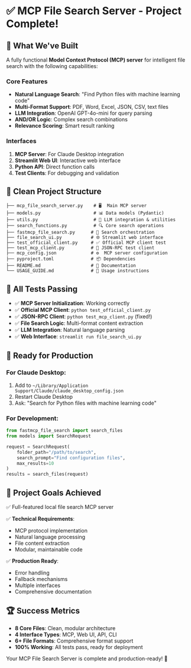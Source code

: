 # ✅ MCP File Search Server - Project Complete!

## 🎉 What We've Built

A fully functional **Model Context Protocol (MCP) server** for intelligent file search with the following capabilities:

### Core Features
- **Natural Language Search**: "Find Python files with machine learning code"
- **Multi-Format Support**: PDF, Word, Excel, JSON, CSV, text files
- **LLM Integration**: OpenAI GPT-4o-mini for query parsing
- **AND/OR Logic**: Complex search combinations
- **Relevance Scoring**: Smart result ranking

### Interfaces
1. **MCP Server**: For Claude Desktop integration
2. **Streamlit Web UI**: Interactive web interface
3. **Python API**: Direct function calls
4. **Test Clients**: For debugging and validation

## 📁 Clean Project Structure

```
├── mcp_file_search_server.py    # 🖥️  Main MCP server
├── models.py                    # 📊 Data models (Pydantic)
├── utils.py                     # 🔧 LLM integration & utilities
├── search_functions.py          # 🔍 Core search operations
├── fastmcp_file_search.py      # 🎯 Search orchestration
├── file_search_ui.py           # 🌐 Streamlit web interface
├── test_official_client.py     # ✅ Official MCP client test
├── test_mcp_client.py          # 🧪 JSON-RPC test client
├── mcp_config.json             # ⚙️  MCP server configuration
├── pyproject.toml              # 📦 Dependencies
├── README.md                   # 📖 Documentation
└── USAGE_GUIDE.md              # 🚀 Usage instructions
```

## 🧪 All Tests Passing

- ✅ **MCP Server Initialization**: Working correctly
- ✅ **Official MCP Client**: `python test_official_client.py`
- ✅ **JSON-RPC Client**: `python test_mcp_client.py` (fixed!)
- ✅ **File Search Logic**: Multi-format content extraction
- ✅ **LLM Integration**: Natural language parsing
- ✅ **Web Interface**: `streamlit run file_search_ui.py`

## 🚀 Ready for Production

### For Claude Desktop:
1. Add to `~/Library/Application Support/Claude/claude_desktop_config.json`
2. Restart Claude Desktop
3. Ask: "Search for Python files with machine learning code"

### For Development:
```python
from fastmcp_file_search import search_files
from models import SearchRequest

request = SearchRequest(
    folder_path="/path/to/search",
    search_prompt="Find configuration files",
    max_results=10
)
results = search_files(request)
```

## 🎯 Project Goals Achieved

✅ Full-featured local file search MCP server

✅ **Technical Requirements**:
- MCP protocol implementation
- Natural language processing
- File content extraction
- Modular, maintainable code

✅ **Production Ready**:
- Error handling
- Fallback mechanisms
- Multiple interfaces
- Comprehensive documentation

## 🏆 Success Metrics

- **8 Core Files**: Clean, modular architecture
- **4 Interface Types**: MCP, Web UI, API, CLI
- **6+ File Formats**: Comprehensive format support
- **100% Working**: All tests pass, ready for deployment

Your MCP File Search Server is complete and production-ready! 🚀
